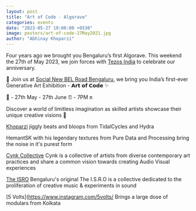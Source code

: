 ```yaml
---
layout: post
title: "Art of Code - Algorave"
categories: events
date: "2023-05-27 19:00:00 +0530"
image: posters/art-of-code-27May2021.jpg
author: "Abhinay Khoparzi"
---
```

Four years ago we brought you Bengaluru’s first Algorave. This weekend the 27th of May 2023, we join forces with [Tezos India](https://tezosindia.org.in) to celebrate our anniversary.

🎨 Join us at [Social New BEL Road Bengaluru](https://goo.gl/maps/1qdFHs82R65yjjti6?coh=178572&entry=tt), we bring you India’s first-ever Generative Art Exhibition - 𝗔𝗿𝘁 𝗼𝗳 𝗖𝗼𝗱𝗲 ✨

📅 - 27th May - 27th June
⏰ - 7PM 🔛
 
Discover a world of limitless imagination as skilled artists showcase their unique creative visions 🎨

[Khoparzi](http://khoparzi.com/) jiggly beats and bloops from TidalCycles and Hydra

HemantSK with his legendary textures from Pure Data and Processing bring the noise in it's purest form

[Cynk Collective](https://www.instagram.com/cynk_collective/) Cynk is a collective of artists from diverse contemporary art practices and share a common vision towards creating Audio Visual experiences

[The ISRO](https://www.instagram.com/theisro/) Bengaluru's original The I.S.R.O is a collective dedicated to the proliferation of creative music & experiments in sound

[5 Volts](https://www.instagram.com/5volts/ Brings a large dose of modulars from Kolkata
